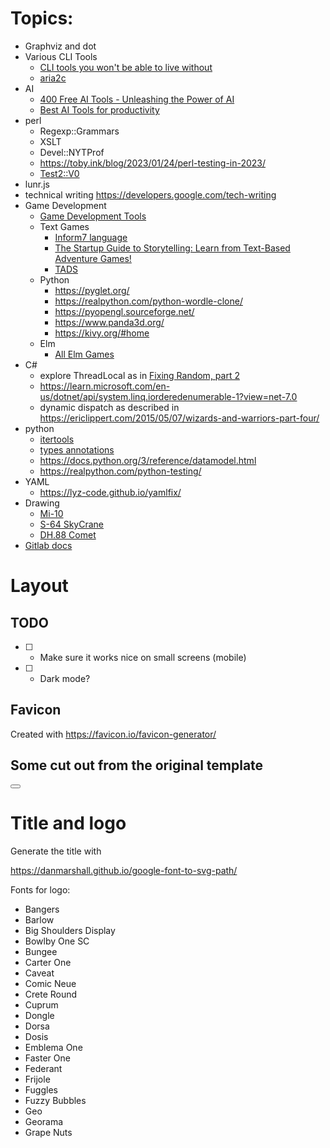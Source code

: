 
# Topics:

 - Graphviz and dot
 - Various CLI Tools
   - [CLI tools you won't be able to live without](https://dev.to/lissy93/cli-tools-you-cant-live-without-57f6)
   - [aria2c](https://aria2.github.io/manual/en/html/aria2c.html#http-ftp-segmented-downloads)
 - AI
   - [400 Free AI Tools - Unleashing the Power of AI](https://dev.to/anmolbaranwal/200-free-ai-tools-unleashing-the-power-of-ai-eb0)
   - [Best AI Tools for productivity](https://designshack.net/articles/software/best-ai-tools-for-productivity/)
 - perl
   - Regexp::Grammars
   - XSLT
   - Devel::NYTProf
   - https://toby.ink/blog/2023/01/24/perl-testing-in-2023/
   - [Test2::V0](https://perladvent.org/2023/2023-12-15.html)
 - lunr.js
 - technical writing https://developers.google.com/tech-writing
 - Game Development
   - [Game Development Tools](https://www.makeuseof.com/tag/five-free-game-development-tools-make-your-own-games/)
   - Text Games
     - [Inform7 language](https://ganelson.github.io/inform-website/)
     - [The Startup Guide to Storytelling: Learn from Text-Based Adventure Games!](https://www.taskade.com/blog/text-based-storytelling-games-startup-business/)
     - [TADS](https://www.tads.org/)
   - Python
     - https://pyglet.org/    
     - https://realpython.com/python-wordle-clone/
     - https://pyopengl.sourceforge.net/
     - https://www.panda3d.org/
     - https://kivy.org/#home
   - Elm
     - [All Elm Games](https://github.com/rofrol/elm-games/blob/master/README.md)
 - C#
   - explore ThreadLocal as in [Fixing Random, part 2](https://ericlippert.com/2019/02/04/fixing-random-part-2/)
   - https://learn.microsoft.com/en-us/dotnet/api/system.linq.iorderedenumerable-1?view=net-7.0
   - dynamic dispatch as described in https://ericlippert.com/2015/05/07/wizards-and-warriors-part-four/
 - python
   - [itertools](https://docs.python.org/3/library/itertools.html)
   - [types annotations](https://realpython.com/preview/python-type-self/)
   - https://docs.python.org/3/reference/datamodel.html
   - https://realpython.com/python-testing/
 - YAML
   - https://lyz-code.github.io/yamlfix/
 - Drawing
   - [Mi-10](https://en.wikipedia.org/wiki/Mil_Mi-10)
   - [S-64 SkyCrane](https://cs.wikipedia.org/wiki/Sikorsky_S-64_Skycrane)
   - [DH.88 Comet](https://en.wikipedia.org/wiki/De_Havilland_DH.88_Comet)
 - [Gitlab docs](https://docs.gitlab.com/)

# Layout

## TODO

 - [ ] - Make sure it works nice on small screens (mobile)
 - [ ] - Dark mode?

## Favicon

Created with https://favicon.io/favicon-generator/

## Some cut out from the original template

<div class="fixed bg-slate-700 bg-opacity-5 transition duration-200 ease-in-out inset-0 z-10 pointer-events-auto md:hidden left-0 top-0 w-full h-full hidden menu-overlay"></div>

<button aria-label="Toggle Sidebar" class="md:hidden absolute top-3 left-3 z-10 menu-trigger p-1 rounded text-slate-800 dark:text-slate-50 hover:bg-slate-100">
    <svg class="h-6 w-6" viewBox="0 0 24 24" stroke-width="2" stroke="currentcolor" fill="none" stroke-linecap="round" stroke-linejoin="round">
        <path stroke="none" d="M0 0h24v24H0z"/>
        <line x1="4" y1="6" x2="20" y2="6"/>
        <line x1="4" y1="12" x2="20" y2="12"/>
        <line x1="4" y1="18" x2="16" y2="18"/>
    </svg>
</button>

# Title and logo

Generate the title with 

https://danmarshall.github.io/google-font-to-svg-path/

Fonts for logo:

 - Bangers
 - Barlow
 - Big Shoulders Display
 - Bowlby One SC
 - Bungee
 - Carter One
 - Caveat
 - Comic Neue
 - Crete Round
 - Cuprum
 - Dongle
 - Dorsa
 - Dosis
 - Emblema One
 - Faster One
 - Federant
 - Frijole
 - Fuggles
 - Fuzzy Bubbles
 - Geo
 - Georama
 - Grape Nuts
